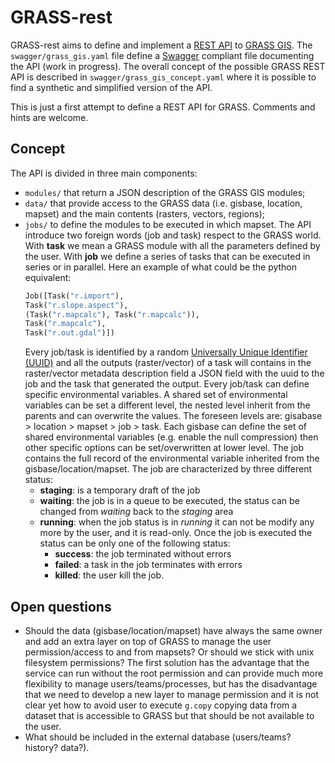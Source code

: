 # GRASS-rest

GRASS-rest aims to define and implement a [REST API](https://en.wikipedia.org/wiki/Representational_state_transfer) to [GRASS GIS](https://grass.osgeo.org/).
The `swagger/grass_gis.yaml` file define a [Swagger](http://swagger.io) compliant file documenting the API (work in progress). 
The overall concept of the possible GRASS REST API is described in  `swagger/grass_gis_concept.yaml` where it is possible to find a synthetic and simplified version of the API.

This is just a first attempt to define a REST API for GRASS. Comments and hints are welcome.

## Concept

The API is divided in three main components:

* `modules/` that return a JSON description of the GRASS GIS modules;
* `data/` that provide access to the GRASS data (i.e. gisbase, location, mapset) and the main contents (rasters, vectors, regions);
* `jobs/` to define the modules to be executed in which mapset. The API introduce two foreign words (job and task) respect to the GRASS world. With **task** we mean a GRASS module with all the parameters defined by the user. With **job** we define a series of tasks that can be executed in series or in parallel. Here an example of what could be the python equivalent:
  ```python
  Job([Task("r.import"),
  Task("r.slope.aspect"),
  (Task("r.mapcalc"), Task("r.mapcalc")),
  Task("r.mapcalc"),
  Task("r.out.gdal")])
  ```
  Every job/task is identified by a random [Universally Unique Identifier (UUID)](https://en.wikipedia.org/wiki/Universally_unique_identifier) and all the outputs (raster/vector) of a task will contains in the raster/vector metadata description field a JSON field with the uuid to the job and the task that generated the output.
  Every job/task can define specific environmental variables. A shared set of environmental variables can be set a different level, the nested level inherit from the parents and can overwrite the values. The foreseen levels are: gisabase > location > mapset > job > task. Each gisbase can define the set of shared environmental variables (e.g. enable the null compression) then other specific options can be set/overwritten at lower level. The job contains the full record of the environmental variable inherited from the gisbase/location/mapset.
  The job are characterized by three different status:
  * **staging**: is a temporary draft of the job
  * **waiting**: the job is in a queue to be executed, the status can be changed from *waiting* back to the *staging* area
  * **running**: when the job status is in *running* it can not be modify any more by the user, and it is read-only. Once the job is executed the status can be only one of the following status:
    - **success**: the job terminated without errors
    - **failed**: a task in the job terminates with errors
    - **killed**: the user kill the job.


## Open questions

* Should the data (gisbase/location/mapset) have always the same owner and add an extra layer on top of GRASS to manage the user permission/access to and from mapsets?
  Or should we stick with unix filesystem permissions? The first solution has the advantage that the service can run without the root permission and can provide much more flexibility to manage users/teams/processes, but has the disadvantage that we need to develop a new layer to manage permission and it is not clear yet how to avoid user to execute `g.copy` copying data from a dataset that is accessible to GRASS but that should be not available to the user.
* What should be included in the external database (users/teams? history? data?).
